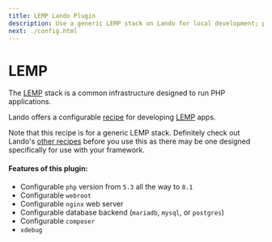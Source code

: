 ```yaml
---
title: LEMP Lando Plugin
description: Use a generic LEMP stack on Lando for local development; powered by Docker and Docker Compose; learn how to config php and nginx version, use postgres or mysql or mariadb, composer, xdebug and custom config files, oh and also import and export databases.
next: ./config.html
---
```


# LEMP

The [LEMP](https://en.wikipedia.org/wiki/LAMP_%28software_bundle%29) stack is a common infrastructure designed to run PHP applications.

Lando offers a configurable [recipe](https://docs.lando.dev/config/recipes.html) for developing [LEMP](https://en.wikipedia.org/wiki/LAMP_%28software_bundle%29) apps.

Note that this recipe is for a generic LEMP stack. Definitely check out Lando's [other recipes](https://socs.lando.dev/config/recipes.html) before you use this as there may be one designed specifically for use with your framework.

#### Features of this plugin:

* Configurable `php` version from `5.3` all the way to `8.1`
* Configurable `webroot`
* Configurable `nginx` web server
* Configurable database backend (`mariadb`, `mysql`, or `postgres`)
* Configurable `composer`
* `xdebug`
